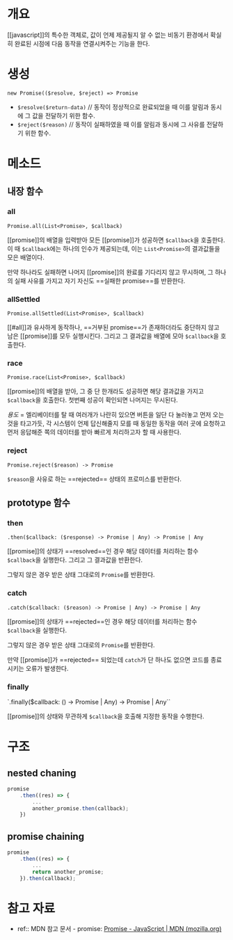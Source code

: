 # 개요
[[javascript]]의 특수한 객체로, 값이 언제 제공될지 알 수 없는 비동기 환경에서 확실히 완료된 시점에 다음 동작을 연결시켜주는 기능을 한다.

# 생성
`new Promise(($resolve, $reject) => Promise`

- `$resolve($return-data)` // 동작이 정상적으로 완료되었을 때 이를 알림과 동시에 그 값을 전달하기 위한 함수.
- `$reject($reason)` // 동작이 실패하였을 때 이를 알림과 동시에 그 사유를 전달하기 위한 함수.

# 메소드
## 내장 함수
### all
`Promise.all(List<Promise>, $callback)`

[[promise]]의 배열을 입력받아 모든 [[promise]]가 성공하면 `$callback`을 호출한다. 이 때 `$callback`에는 하나의 인수가 제공되는데, 이는 `List<Promise>`의 결과값들을 모은 배열이다.

만약 하나라도 실패하면 나머지 [[promise]]의 완료를 기다리지 않고 무시하며, 그 하나의 실패 사유를 가지고 자기 자신도 ==실패한 promise==를 반환한다.

### allSettled
`Promise.allSettled(List<Promise>, $callback)`

[[#all]]과 유사하게 동작하나, ==거부된 promise==가 존재하더라도 중단하지 않고 남은 [[promise]]를 모두 실행시킨다. 그리고 그 결과값을 배열에 모아 `$callback`을 호출한다.

### race
`Promise.race(List<Promise>, $callback)`

[[promise]]의 배열을 받아, 그 중 단 한개라도 성공하면 해당 결과값을 가지고 `$callback`을 호출한다. 첫번째 성공이 확인되면 나머지는 무시된다.

*용도* = 엘리베이터를 탈 때 여러개가 나란히 있으면 버튼을 일단 다 눌러놓고 먼저 오는 것을 타고가듯, 각 시스템이 언제 답신해줄지 모를 때 동일한 동작을 여러 곳에 요청하고 먼저 응답해준 쪽의 데이터를 받아 빠르게 처리하고자 할 때 사용한다.

### reject
`Promise.reject($reason) -> Promise`

`$reason`을 사유로 하는 ==rejected== 상태의 프로미스를 반환한다.

## prototype 함수
### then
`.then($callback: ($response) -> Promise | Any) -> Promise | Any`

[[promise]]의 상태가 ==resolved==인 경우 해당 데이터를 처리하는 함수 `$callback`을 실행한다. 그리고 그 결과값을 반환한다.

그렇지 않은 경우 받은 상태 그대로의 `Promise`를 반환한다.

### catch
`.catch($callback: ($reason) -> Promise | Any) -> Promise | Any`

[[promise]]의 상태가 ==rejected==인 경우 해당 데이터를 처리하는 함수 `$callback`을 실행한다.

그렇지 않은 경우 받은 상태 그대로의 `Promise`를 반환한다.

만약 [[promise]]가 ==rejected== 되었는데 `catch`가 단 하나도 없으면 코드를 종료시키는 오류가 발생한다.

### finally
`.finally($callback: () -> Promise | Any) -> Promise | Any``

[[promise]]의 상태와 무관하게 `$callback`을 호출해 지정한 동작을 수행한다.

# 구조
## nested chaning
```js
promise
	.then((res) => {
		...
		another_promise.then(callback);
	})
```

## promise chaining
```js
promise
	.then((res) => {
		...
		return another_promise;
	}).then(callback);
```

# 참고 자료 
- ref:: MDN 참고 문서 - promise: [Promise - JavaScript | MDN (mozilla.org)](https://developer.mozilla.org/ko/docs/Web/JavaScript/Reference/Global_Objects/Promise)